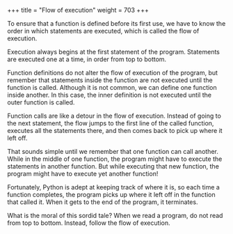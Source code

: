 +++
title = "Flow of execution"
weight = 703
+++

To ensure that a function is defined before its first use, we have to know the order in which statements are executed, which is called the flow of execution. 

Execution always begins at the first statement of the program. Statements are executed one at a time, in order from top to bottom.

Function definitions do not alter the flow of execution of the program, but remember that statements inside the function are not executed until the function is called. Although it is not common, we can define one function inside another. In this case, the inner definition is not executed until the outer function is called.

Function calls are like a detour in the flow of execution. Instead of going to the next statement, the flow jumps to the first line of the called function, executes all the statements there, and then comes back to pick up where it left off.

That sounds simple until we remember that one function can call another. While in the middle of one function, the program might have to execute the statements in another function. But while executing that new function, the program might have to execute yet another function!

Fortunately, Python is adept at keeping track of where it is, so each time a function completes, the program picks up where it left off in the function that called it. When it gets to the end of the program, it terminates.

What is the moral of this sordid tale? When we read a program, do not read from top to bottom. Instead, follow the flow of execution.